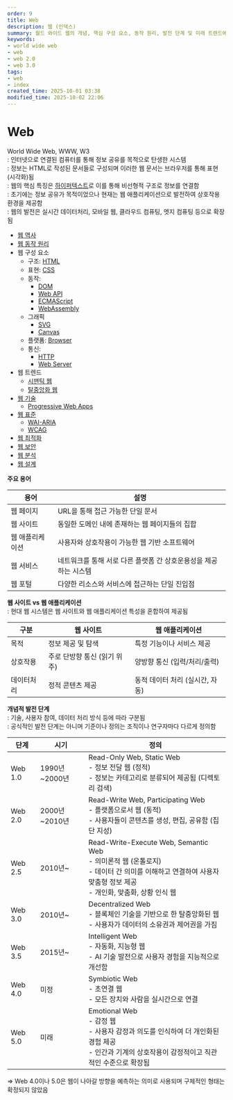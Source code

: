 ```yaml
---
order: 9
title: Web
description: 웹 (인덱스)
summary: 월드 와이드 웹의 개념, 핵심 구성 요소, 동작 원리, 발전 단계 및 미래 트렌드에 대한 개요
keywords:
- world wide web
- web
- web 2.0
- web 3.0
tags:
- web
- index
created_time: 2025-10-01 03:38
modified_time: 2025-10-02 22:06
---
```


# Web
World Wide Web, WWW, W3  
: 인터넷으로 연결된 컴퓨터를 통해 정보 공유를 목적으로 탄생한 시스템  
: 정보는 HTML로 작성된 문서들로 구성되며 이러한 웹 문서는 브라우저를 통해 표현(시각화)됨  
: 웹의 핵심 특징은 [하이퍼텍스트](./web-hisotry.md#hypertext)로 이를 통해 비선형적 구조로 정보를 연결함  
: 초기에는 정보 공유가 목적이었으나 현재는 웹 애플리케이션으로 발전하여 상호작용 환경을 제공함  
: 웹의 발전은 실시간 데이터처리, 모바일 웹, 클라우드 컴퓨팅, 엣지 컴퓨팅 등으로 확장됨  

- [웹 역사](./web-history.md)
- [웹 동작 원리](./how-the-web-works.md)
- 웹 구성 요소
  - 구조: [HTML](./html/index.md)
  - 표현: [CSS](./css/index.md)
  - 동작:
    - [DOM](./dom/index.md)
    - [Web API](./api/index.md)
    - [ECMAScript](../language/js/index.md)
    - [WebAssembly](./wasm/index.md)
  - 그래픽
    - [SVG](./graphic/svg/index.md)
    - [Canvas](./graphic/canvas/index.md)
  - 플랫폼: [Browser](./browser/index.md)
  - 통신:
    - [HTTP](../protocol/index.md)
    - [Web Server](../infra/infra-component/web-server/index.md)
- 웹 트렌드
  - [시맨틱 웹](./semantic-web.md)
  - [탈중앙화 웹](./decentralized-web.md)
- [웹 기술](./web-technology/index.md)
  - [Progressive Web Apps](./web-technology/pwa.md)
- [웹 표준](./web-standard/index.md)
  - [WAI-ARIA](./web-standard/wai-aria.md)
  - [WCAG](./web-standard/wcag.md)
- [웹 최적화](./web-optimization/index.md)
- [웹 보안](../security/index.md)
- [웹 분석](./web-analytics/index.md)
- [웹 설계](./web-design/index.md)


**주요 용어**

용어 | 설명
---|---
웹 페이지 | URL을 통해 접근 가능한 단일 문서
웹 사이트 | 동일한 도메인 내에 존재하는 웹 페이지들의 집합
웹 애플리케이션 | 사용자와 상호작용이 가능한 웹 기반 소프트웨어
웹 서비스 | 네트워크를 통해 서로 다른 플랫폼 간 상호운용성을 제공하는 시스템
웹 포털 | 다양한 리소스와 서비스에 접근하는 단일 진입점


**웹 사이트 vs 웹 애플리케이션**  
: 현대 웹 시스템은 웹 사이트와 웹 애플리케이션 특성을 혼합하여 제공됨  

구분 | 웹 사이트 | 웹 애플리케이션
---|---|---
목적 | 정보 제공 및 탐색  | 특정 기능이나 서비스 제공
상호작용 | 주로 단방향 통신 (읽기 위주) | 양방향 통신 (입력/처리/출력)
데이터처리 | 정적 콘텐츠 제공 | 동적 데이터 처리 (실시간, 자동)


**개념적 발전 단계**  
: 기술, 사용자 참여, 데이터 처리 방식 등에 따라 구분됨  
: 공식적인 발전 단계는 아니며 기준이나 정의는 조직이나 연구자마다 다르게 정의함  

단계 | 시기 | 정의
---|---|---
Web 1.0 | 1990년~2000년 | Read-Only Web, Static Web <br> - 정보 전달 웹 (정적) <br> - 정보는 카테고리로 분류되어 제공됨 (디렉토리 검색)
Web 2.0 | 2000년~2010년 | Read-Write Web, Participating Web <br> - 플랫폼으로서 웹 (동적) <br> - 사용자들이 콘텐츠를 생성, 편집, 공유함 (집단 지성)
Web 2.5 | 2010년~ | Read-Write-Execute Web, Semantic Web <br> - 의미론적 웹 (온톨로지) <br> - 데이터 간 의미를 이해하고 연결하여 사용자 맞춤형 정보 제공 <br> - 개인화, 맞춤화, 상황 인식 웹
Web 3.0 | 2010년~| Decentralized Web <br> - 블록체인 기술을 기반으로 한 탈중앙화된 웹 <br> - 사용자가 데이터의 소유권과 제어권을 가짐
Web 3.5 | 2015년~ | Intelligent Web <br> - 자동화, 지능형 웹 <br> - AI 기술 발전으로 사용자 경험을 지능적으로 개선함
Web 4.0 | 미정 | Symbiotic Web <br> - 초연결 웹 <br> - 모든 장치와 사람을 실시간으로 연결
Web 5.0 | 미래 | Emotional Web <br> - 감정 웹 <br> - 사용자 감정과 의도를 인식하여 더 개인화된 경험 제공 <br> - 인간과 기계의 상호작용이 감정적이고 직관적인 수준으로 확장됨 

=> Web 4.0이나 5.0은 웹이 나아갈 방향을 예측하는 의미로 사용되며 구체적인 형태는 확정되지 않았음  